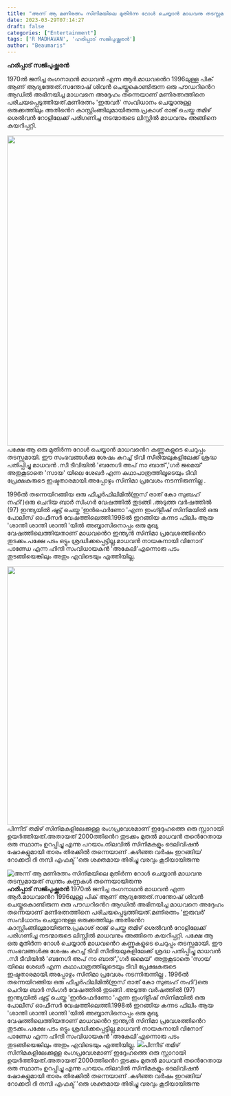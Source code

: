 ```yaml
---
title: "അന്ന് ആ മണിരത്നം സിനിമയിലെ മുതിർന്ന റോൾ ചെയ്യാൻ മാധവനു തടസ്സമായത് സ്വന്തം കണ്ണുകൾ തന്നെയായിരുന്നു"
date: 2023-03-29T07:14:27
draft: false
categories: ["Entertainment"]
tags: ['R MADHAVAN', 'ഹരിപ്പാട് സജിപുഷ്ക്കരൻ']
author: "Beaumaris"
---
```


<strong>ഹരിപ്പാട് സജിപുഷ്ക്കരൻ</strong>

1970ൽ ജനിച്ച രംഗനാഥൻ മാധവൻ എന്ന ആർ.മാധവൻെറ 1996ലുള്ള പിക് ആണ് ആദ്യത്തേത്.സന്തോഷ് ശിവൻ ചെയ്തുകൊണ്ടിരുന്ന ഒരു പൗഡറിൻെറ ആഡിൽ അഭിനയിച്ച മാധവനെ അദ്ദേഹം തന്നെയാണ് മണിരത്നത്തിനെ പരിചയപ്പെടുത്തിയത്.മണിരത്നം 'ഇരുവർ' സംവിധാനം ചെയ്യാനുള്ള ഒരുക്കത്തിലും അതിൻെറ കാസ്റ്റിംങ്ങിലുമായിരുന്നു.പ്രകാശ് രാജ് ചെയ്ത തമിഴ് ശെൽവൻ റോളിലേക്ക് പരിഗണിച്ച നടന്മാരുടെ ലിസ്റ്റിൽ മാധവനും അങ്ങിനെ കയറിപ്പറ്റി.

<img class="size-full wp-image-389516 aligncenter" src="https://cdn.boolokam.com/articles/2023/03/2r2r-6.jpg" alt="" width="720" height="720" />പക്ഷേ ആ ഒരു മുതിർന്ന റോൾ ചെയ്യാൻ മാധവൻെറ കണ്ണുകളുടെ ചെറുപ്പം തടസ്സമായി. ഈ സംഭവങ്ങൾക്കു ശേഷം കുറച്ച് ടിവി സീരിയലുകളിലേക്ക് ശ്രദ്ധ പതിപ്പിച്ചു മാധവൻ .സീ ടീവിയിൽ 'ബനേഗി അപ് നാ ബാത്','ഗർ ജമെയ്' അതുകൂടാതെ 'സായ' യിലെ ശേഖർ എന്ന കഥാപാത്രത്തിലൂടെയും ടിവി പ്രേക്ഷകരുടെ ഇഷ്ടതാരമായി.അപ്പോഴും സിനിമാ പ്രവേശം നടന്നിരുന്നില്ല .

1996ൽ തന്നെയിറങ്ങിയ ഒരു ഫീച്ചർഫിലിമിൽ(ഇസ് രാത് കോ സുബഹ് നഹി')ഒരു ചെറിയ ബാർ സിംഗർ വേഷത്തിൽ തുടങ്ങി .അടുത്ത വർഷത്തിൽ (97) ഇന്ത്യയിൽ ഷൂട്ട് ചെയ്ത 'ഇൻഫെർണോ 'എന്ന ഇംഗ്ളീഷ് സിനിമയിൽ ഒരു പോലീസ് ഓഫീസർ വേഷത്തിലെത്തി.1998ൽ ഇറങ്ങിയ കന്നട ഫിലിം ആയ 'ശാന്തി ശാന്തി ശാന്തി 'യിൽ അബ്ബാസിനൊപ്പം ഒരു മുഖ്യ വേഷത്തിലെത്തിയതാണ് മാധവൻെറ ഇന്ത്യൻ സിനിമാ പ്രവേശത്തിൻെറ തുടക്കം.പക്ഷേ പടം ഒട്ടും ശ്രദ്ധിക്കപ്പെട്ടില്ല.മാധവൻ നായകനായി വിനോദ് പാണ്ഡേ എന്ന ഹിന്ദി സംവിധായകൻ 'അകേലി'എന്നൊരു പടം തുടങ്ങിയെങ്കിലും അതും എവിടെയും എത്തിയില്ല.

<img class="size-large wp-image-389517 aligncenter" src="https://cdn.boolokam.com/articles/2023/03/eee1-1024x768.webp" alt="" width="800" height="600" />പിന്നീട് തമിഴ് സിനിമകളിലേക്കുള്ള രംഗപ്രവേശമാണ് ഇദ്ദേഹത്തെ ഒരു സ്റ്റാറായി ഉയർത്തിയത്.അതായത് 2000ത്തിൻെറ തുടക്കം മുതൽ മാധവൻ തൻെറേതായ ഒരു സ്ഥാനം ഉറപ്പിച്ചു എന്നു പറയാം.നിലവിൽ സിനിമകളും ടെലിവിഷൻ ഷോകളുമായി താരം തിരക്കിൽ തന്നെയാണ് .കഴിഞ്ഞ വർഷം ഇറങ്ങിയ' റോക്കട്രി ദി നമ്പി എഫക്ട് 'ഒരു ശക്തമായ തിരിച്ചു വരവും കൂടിയായിരുന്നു


![അന്ന് ആ മണിരത്നം സിനിമയിലെ മുതിർന്ന റോൾ ചെയ്യാൻ മാധവനു തടസ്സമായത് സ്വന്തം കണ്ണുകൾ തന്നെയായിരുന്നു](https://cdn.boolokam.com/articles/2023/03/2r2r-6.jpg)**ഹരിപ്പാട് സജിപുഷ്ക്കരൻ** 1970ൽ ജനിച്ച രംഗനാഥൻ മാധവൻ എന്ന ആർ.മാധവൻെറ 1996ലുള്ള പിക് ആണ് ആദ്യത്തേത്.സന്തോഷ് ശിവൻ ചെയ്തുകൊണ്ടിരുന്ന ഒരു പൗഡറിൻെറ ആഡിൽ അഭിനയിച്ച മാധവനെ അദ്ദേഹം തന്നെയാണ് മണിരത്നത്തിനെ പരിചയപ്പെടുത്തിയത്.മണിരത്നം 'ഇരുവർ' സംവിധാനം ചെയ്യാനുള്ള ഒരുക്കത്തിലും അതിൻെറ കാസ്റ്റിംങ്ങിലുമായിരുന്നു.പ്രകാശ് രാജ് ചെയ്ത തമിഴ് ശെൽവൻ റോളിലേക്ക് പരിഗണിച്ച നടന്മാരുടെ ലിസ്റ്റിൽ മാധവനും അങ്ങിനെ കയറിപ്പറ്റി. പക്ഷേ ആ ഒരു മുതിർന്ന റോൾ ചെയ്യാൻ മാധവൻെറ കണ്ണുകളുടെ ചെറുപ്പം തടസ്സമായി. ഈ സംഭവങ്ങൾക്കു ശേഷം കുറച്ച് ടിവി സീരിയലുകളിലേക്ക് ശ്രദ്ധ പതിപ്പിച്ചു മാധവൻ .സീ ടീവിയിൽ 'ബനേഗി അപ് നാ ബാത്','ഗർ ജമെയ്' അതുകൂടാതെ 'സായ' യിലെ ശേഖർ എന്ന കഥാപാത്രത്തിലൂടെയും ടിവി പ്രേക്ഷകരുടെ ഇഷ്ടതാരമായി.അപ്പോഴും സിനിമാ പ്രവേശം നടന്നിരുന്നില്ല . 1996ൽ തന്നെയിറങ്ങിയ ഒരു ഫീച്ചർഫിലിമിൽ(ഇസ് രാത് കോ സുബഹ് നഹി')ഒരു ചെറിയ ബാർ സിംഗർ വേഷത്തിൽ തുടങ്ങി .അടുത്ത വർഷത്തിൽ (97) ഇന്ത്യയിൽ ഷൂട്ട് ചെയ്ത 'ഇൻഫെർണോ 'എന്ന ഇംഗ്ളീഷ് സിനിമയിൽ ഒരു പോലീസ് ഓഫീസർ വേഷത്തിലെത്തി.1998ൽ ഇറങ്ങിയ കന്നട ഫിലിം ആയ 'ശാന്തി ശാന്തി ശാന്തി 'യിൽ അബ്ബാസിനൊപ്പം ഒരു മുഖ്യ വേഷത്തിലെത്തിയതാണ് മാധവൻെറ ഇന്ത്യൻ സിനിമാ പ്രവേശത്തിൻെറ തുടക്കം.പക്ഷേ പടം ഒട്ടും ശ്രദ്ധിക്കപ്പെട്ടില്ല.മാധവൻ നായകനായി വിനോദ് പാണ്ഡേ എന്ന ഹിന്ദി സംവിധായകൻ 'അകേലി'എന്നൊരു പടം തുടങ്ങിയെങ്കിലും അതും എവിടെയും എത്തിയില്ല. ![](https://cdn.boolokam.com/articles/2023/03/eee1-1024x768.webp)പിന്നീട് തമിഴ് സിനിമകളിലേക്കുള്ള രംഗപ്രവേശമാണ് ഇദ്ദേഹത്തെ ഒരു സ്റ്റാറായി ഉയർത്തിയത്.അതായത് 2000ത്തിൻെറ തുടക്കം മുതൽ മാധവൻ തൻെറേതായ ഒരു സ്ഥാനം ഉറപ്പിച്ചു എന്നു പറയാം.നിലവിൽ സിനിമകളും ടെലിവിഷൻ ഷോകളുമായി താരം തിരക്കിൽ തന്നെയാണ് .കഴിഞ്ഞ വർഷം ഇറങ്ങിയ' റോക്കട്രി ദി നമ്പി എഫക്ട് 'ഒരു ശക്തമായ തിരിച്ചു വരവും കൂടിയായിരുന്നു
